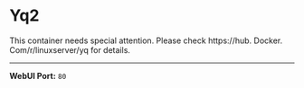 # Yq2

This container needs special attention. Please check https://hub. Docker. Com/r/linuxserver/yq for details.

---

**WebUI Port:** `80`